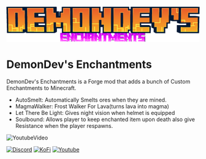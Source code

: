 ![Logo](./assets/demondevs_enchantments.png)
# DemonDev's Enchantments
DemonDev's Enchantments is a Forge mod that adds a bunch of Custom Enchantments to Minecraft. 

* AutoSmelt: Automatically Smelts ores when they are mined.
* MagmaWalker: Frost Walker For Lava(turns lava into magma)
* Let There Be Light: Gives night vision when helmet is equipped
* Soulbound: Allows player to keep enchanted item upon death also give Resistance when the player respawns.

![YoutubeVideo](https://youtu.be/mGJczA5E1Js?si=RHKQ-IZBs-pU6J6P)

[![Discord](https://img.icons8.com/?size=50&id=65646&format=png&color=000000)](https://discord.com/invite/wWu76mzAyS) [![KoFi](https://img.icons8.com/?size=50&id=aE4hnRenCYJB&format=png&color=000000)](https://ko-fi.com/demondev0666) [![Youtube](https://img.icons8.com/?size=50&id=19318&format=png&color=000000)](https://www.youtube.com/@demondevmc)

